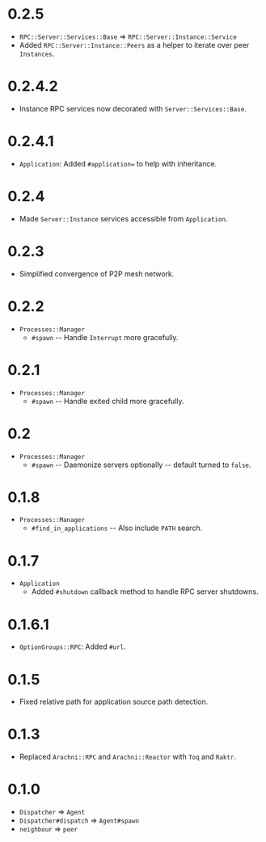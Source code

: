 # 0.2.5

* `RPC::Server::Services::Base` => `RPC::Server::Instance::Service`
* Added `RPC::Server::Instance::Peers` as a helper to iterate over peer `Instances`.

# 0.2.4.2

* Instance RPC services now decorated with `Server::Services::Base`.

# 0.2.4.1

* `Application`: Added `#application=` to help with inheritance.

# 0.2.4

* Made `Server::Instance` services accessible from `Application`.

# 0.2.3

* Simplified convergence of P2P mesh network.

# 0.2.2

* `Processes::Manager`
  * `#spawn` -- Handle `Interrupt` more gracefully.

# 0.2.1

* `Processes::Manager`
  * `#spawn` -- Handle exited child more gracefully.

# 0.2

* `Processes::Manager`
  * `#spawn` -- Daemonize servers optionally -- default turned to `false`.

# 0.1.8

* `Processes::Manager`
  * `#find_in_applications` -- Also include `PATH` search.

# 0.1.7

* `Application`
  * Added `#shutdown` callback method to handle RPC server shutdowns.

# 0.1.6.1

* `OptionGroups::RPC`: Added `#url`.

# 0.1.5

* Fixed relative path for application source path detection.

# 0.1.3

* Replaced `Arachni::RPC` and `Arachni::Reactor` with `Toq` and `Raktr`.

# 0.1.0

* `Dispatcher` => `Agent`
* `Dispatcher#dispatch` => `Agent#spawn`
* `neighbour` => `peer`
